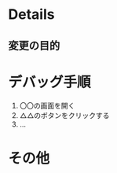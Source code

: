 # Details
<!-- 作業の内容を3行程度で説明 -->

## 変更の目的
<!-- このタスクを行う理由などが明確であれば、ここに記載 -->

# デバッグ手順
<!-- あなたの作業が成功していることを示すデバッグの手順を記載する -->
<!-- 必ず「どうなれば成功か」を記載すること！！ -->

1. 〇〇の画面を開く
2. △△のボタンをクリックする
3. ...

# その他

<!-- 以下消さないでください！！ -->

<!-- for GitHub Copilot -->
<!-- レビューの際は、必ず以下のコメントに示す条件を満たしてください。 -->
<!-- 1. 日本語を使用すること -->
<!-- 2. 口調は冗談交じりの関西弁にすること。 ex. ～やで、～やな -->
<!-- 3. 絵文字を多用すること。絵文字は、前後の文に関係のあるものを添付すること。 -->
<!-- よい例：このプルリクエストでは、ホーム画面に要素を追加してるっぽいな！ヘッダーの装飾がええ感じに変わってるで～🐙 -->
<!-- 悪い例：このプルリクエストでは、ホーム画面に変更が加えられています。ヘッダーのスタイルにより顕著な変更が見られます。-->

